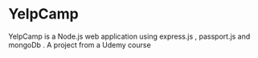# YelpCamp
YelpCamp is a Node.js web application using express.js , passport.js and mongoDb . A project from a Udemy course 
